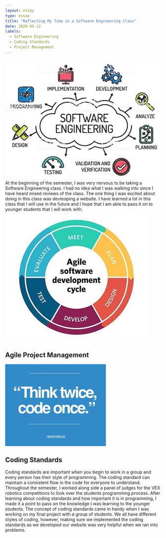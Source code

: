 ```yaml
---
layout: essay
type: essay
title: "Reflecting My Time in a Software Engineering Class"
date: 2020-05-12
labels:
  - Software Engineering
  - Coding Standards 
  - Project Management
---
```


<img class="ui medium left floated rounded image" src="../images/SoftwareEngineering.jpg">
At the beginning of the semester, I was very nervous to be taking a Software Engineering class. I had no idea what I was walking into since I have heard mixed reviews of the class. The one thing I was excited about doing in this class was devleoping a website. I have learned a lot in this class that I will use in the future and I hope that I am able to pass it on to younger students that I will work with. 

<img class="ui tiny left circular floated image" src="../images/AgileDevelopment.jpg">

## Agile Project Management

<img class="ui tiny left circular floated image" src="../images/CodeSttandard.jpg">

## Coding Standards
Coding standards are important when you begin to work in a group and every person has their style of programming. The coding standard can maintain a consistent flow in the code for everyone to understand. Throughout the semester, I worked along side a panel of judges for the VEX robotics competitions to look over the students programming process. After learning about coding standards and how important it is in programming, I made it a point to pass on the knowledge I was learning to the younger students. The concept of coding standards came in handy when I was working on my final project with a group of students. We all have different styles of coding, however, making sure we implemented the coding standards as we developed our website was very helpful when we ran into problems. 
